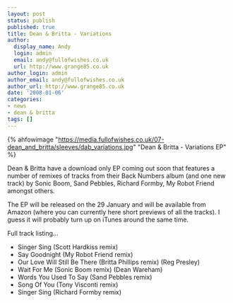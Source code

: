 ```yaml
---
layout: post
status: publish
published: true
title: Dean & Britta - Variations
author:
  display_name: Andy
  login: admin
  email: andy@fullofwishes.co.uk
  url: http://www.grange85.co.uk
author_login: admin
author_email: andy@fullofwishes.co.uk
author_url: http://www.grange85.co.uk
date: '2008-01-06'
categories:
- news
- dean & britta
tags: []
---
```


{% ahfowimage "https://media.fullofwishes.co.uk/07-dean_and_britta/sleeves/dab_variations.jpg" "Dean & Britta - Variations EP" %}

Dean & Britta have a download only EP coming out soon that features a number of remixes of tracks from their Back Numbers album (and one new track) by Sonic Boom, Sand Pebbles, Richard Formby, My Robot Friend amongst others. 

The EP will be released on the 29 January and will be available from Amazon (where you can currently here short previews of all the tracks). I guess it will probably turn up on iTunes around the same time.

Full track listing...

 - Singer Sing (Scott Hardkiss remix)
 - Say Goodnight (My Robot Friend remix)
 - Our Love Will Still Be There (Britta Phillips remix) (Reg Presley)
 - Wait For Me (Sonic Boom remix) (Dean Wareham)
 - Words You Used To Say (Sand Pebbles remix)
 - Song Of You (Tony Visconti remix)
 - Singer Sing (Richard Formby remix)
